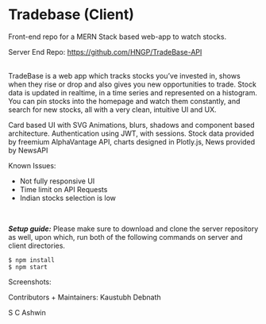 
# Tradebase (Client)
Front-end repo for a MERN Stack based web-app to watch stocks.

Server End Repo: https://github.com/HNGP/TradeBase-API

<br>
TradeBase is a web app which tracks stocks you’ve invested in, shows when they rise or drop and also gives you new opportunities to trade. Stock data is updated in realtime, in a time series and represented on a histogram. You can pin stocks into the homepage and watch them constantly, and search for new stocks, all with a very clean, intuitive UI and UX.

Card based UI with SVG Animations, blurs, shadows and component based architecture.
Authentication using JWT, with sessions. 
Stock data provided by freemium AlphaVantage API, charts designed in Plotly.js, News provided by NewsAPI

Known Issues:
- Not fully responsive UI
- Time limit on API Requests
- Indian stocks selection is low
<br>


***Setup guide:***
Please make sure to download and clone the server repository as well, upon which, run both of the following commands on server and client directories.
```
$ npm install
$ npm start
```

Screenshots:
<img src="">
<img src="">


Contributors + Maintainers:
Kaustubh Debnath

S C Ashwin
